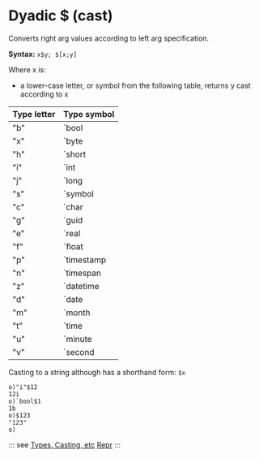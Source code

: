 # Dyadic $ (cast)

Converts right arg values according to left arg specification.

**Syntax:** ```x$y; $[x;y]```

Where x is:
- a lower-case letter, or symbol from the following table, returns y cast according to x

| Type letter | Type symbol |
| --- | --- |
| "b" | `bool |
| "x" | `byte |
| "h" | `short |
| "i" | `int |
| "j" | `long |
| "s" | `symbol |
| "c" | `char |
| "g" | `guid |
| "e" | `real |
| "f" | `float |
| "p" | `timestamp |
| "n" | `timespan |
| "z" | `datetime |
| "d" | `date |
| "m" | `month |
| "t" | `time |
| "u" | `minute |
| "v" | `second |


Casting to a string although has a shorthand form: ``$x``

```o
o)"i"$12
12i
o)`bool$1
1b
o)$123
"123"
o)
```

::: see
[Types, Casting, etc](/reference/types/types.md)
[Repr](/reference/verbs/casts/repr.md)
:::
